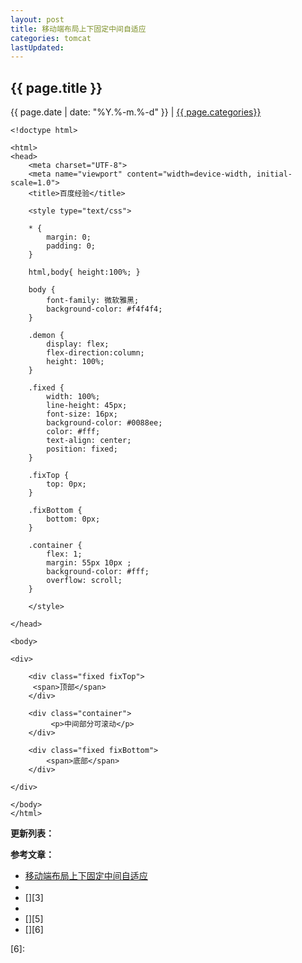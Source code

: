```yaml
---
layout: post
title: 移动端布局上下固定中间自适应
categories: tomcat
lastUpdated:
---
```


## {{ page.title }}

{{ page.date | date: "%Y.%-m.%-d" }} | <a href="/archive#{{ page.categories }}">{{ page.categories}}</a>



```
<!doctype html>

<html>
<head>
    <meta charset="UTF-8">
    <meta name="viewport" content="width=device-width, initial-scale=1.0">
    <title>百度经验</title>  

    <style type="text/css">  

    * {
        margin: 0;
        padding: 0;
    } 

    html,body{ height:100%; }

    body {
        font-family: 微软雅黑;
        background-color: #f4f4f4; 
    } 

    .demon {
        display: flex;
        flex-direction:column; 
        height: 100%; 
    }  

    .fixed {
        width: 100%; 
        line-height: 45px;
        font-size: 16px;
        background-color: #0088ee;
        color: #fff;
        text-align: center;
        position: fixed;
    }

    .fixTop {
        top: 0px;
    }

    .fixBottom {
        bottom: 0px; 
    }

    .container {
        flex: 1;
        margin: 55px 10px ;
        background-color: #fff;
        overflow: scroll;
    }

    </style>

</head> 

<body>

<div>
    
    <div class="fixed fixTop"> 
     <span>顶部</span>
    </div> 

    <div class="container">
         <p>中间部分可滚动</p>   
    </div> 

    <div class="fixed fixBottom"> 
        <span>底部</span>
    </div>  

</div>   

</body>
</html>
```



**更新列表：**



**参考文章：**

* [移动端布局上下固定中间自适应][1]
* [][2]
* [][3]
* [][4]
* [][5]
* [][6]

[1]: https://jingyan.baidu.com/article/b907e6276d6e6f46e6891c47.html
[2]: 
[3]: 
[4]: 
[5]: 
[6]: 